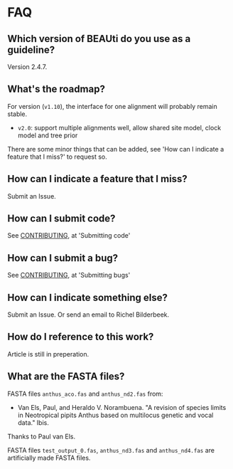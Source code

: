 # FAQ

## Which version of BEAUti do you use as a guideline?

Version 2.4.7.

## What's the roadmap?

For version (`v1.10`), the interface for one alignment will probably remain stable. 

 * `v2.0`: support multiple alignments well, allow shared site model, clock model and tree prior

There are some minor things that can be added, see 'How can I indicate a feature that I miss?'
to request so.

## How can I indicate a feature that I miss?

Submit an Issue.

## How can I submit code?

See [CONTRIBUTING](CONTRIBUTING.md), at 'Submitting code'

## How can I submit a bug?

See [CONTRIBUTING](CONTRIBUTING.md), at 'Submitting bugs' 

## How can I indicate something else?

Submit an Issue. Or send an email to Richel Bilderbeek.

## How do I reference to this work?

Article is still in preperation.

## What are the FASTA files?

FASTA files `anthus_aco.fas` and `anthus_nd2.fas` from:
 
 * Van Els, Paul, and Heraldo V. Norambuena. "A revision of species limits in Neotropical pipits Anthus based on multilocus genetic and vocal data." Ibis.

Thanks to Paul van Els.

FASTA files `test_output_0.fas`, `anthus_nd3.fas` and `anthus_nd4.fas`
are artificially made FASTA files. 

